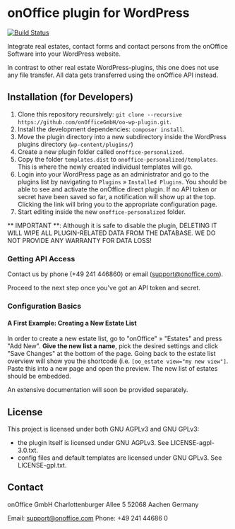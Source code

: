 # onOffice plugin for WordPress
[![Build Status](https://travis-ci.org/onOfficeGmbH/oo-wp-plugin.svg?branch=master)](https://travis-ci.org/onOfficeGmbH/oo-wp-plugin)

Integrate real estates, contact forms and contact persons from the onOffice Software into your WordPress website.

In contrast to other real estate WordPress-plugins, this one does not use any file transfer. All data gets transferred using the onOffice API instead.


## Installation (for Developers)

1. Clone this repository recursively: `git clone --recursive https://github.com/onOfficeGmbH/oo-wp-plugin.git`.
2. Install the development dependencies: `composer install`.
3. Move the plugin directory into a new subdirectory inside the WordPress plugins directory (`wp-content/plugins/`)
4. Create a new plugin folder called `onoffice-personalized`.
5. Copy the folder `templates.dist` to `onoffice-personalized/templates`. This is where the newly created individual templates will go.
6. Login into your WordPress page as an administrator and go to the plugins list by navigating to `Plugins` » `Installed Plugins`. You should be able to see and activate the onOffice direct plugin. If no API token or secret have been saved so far, a notification will show up at the top. Clicking the link will bring you to the appropriate configuration page.
7. Start editing inside the new `onoffice-personalized` folder.

** IMPORTANT **: Although it is safe to disable the plugin, DELETING IT WILL WIPE ALL PLUGIN-RELATED DATA FROM THE DATABASE. WE DO NOT PROVIDE ANY WARRANTY FOR DATA LOSS!

### Getting API Access

Contact us by phone (+49 241 446860) or email (support@onoffice.com).

Proceed to the next step once you've got an API token and secret.

### Configuration Basics

#### A First Example: Creating a New Estate List
In order to create a new estate list, go to "onOffice" » "Estates" and press "Add New". **Give the new list a name**, pick the desired settings and click "Save Changes" at the bottom of the page. Going back to the estate list overview will show you the shortcode (i.e. `[oo_estate view="my new view"]`. Paste this into a new page and open the preview. The new list of estates should be embedded.

An extensive documentation will soon be provided separately.

## License

This project is licensed under both GNU AGPLv3 and GNU GPLv3:
 - the plugin itself is licensed under GNU AGPLv3. See LICENSE-agpl-3.0.txt.
 - config files and default templates are licensed under GNU GPLv3. See LICENSE-gpl.txt.


## Contact

onOffice GmbH
Charlottenburger Allee 5
52068 Aachen
Germany

Email: [support@onoffice.com](mailto://support@onoffice.com)
Phone: +49 241 44686 0
